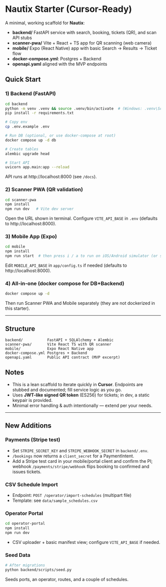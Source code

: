 # Nautix Starter (Cursor-Ready)

A minimal, working scaffold for **Nautix**:
- **backend/** FastAPI service with search, booking, tickets (QR), and scan API stubs
- **scanner-pwa/** Vite + React + TS app for QR scanning (web camera)
- **mobile/** Expo (React Native) app with basic Search → Results → Ticket flow
- **docker-compose.yml**: Postgres + Backend
- **openapi.yaml** aligned with the MVP endpoints

## Quick Start

### 1) Backend (FastAPI)
```bash
cd backend
python -m venv .venv && source .venv/bin/activate  # (Windows: .venv\Scripts\activate)
pip install -r requirements.txt

# Copy env
cp .env.example .env

# Run DB (optional, or use docker-compose at root)
docker compose up -d db

# Create tables
alembic upgrade head

# Start API
uvicorn app.main:app --reload
```

API runs at http://localhost:8000 (see `/docs`).

### 2) Scanner PWA (QR validation)
```bash
cd scanner-pwa
npm install
npm run dev   # Vite dev server
```
Open the URL shown in terminal. Configure `VITE_API_BASE` in `.env` (defaults to http://localhost:8000).

### 3) Mobile App (Expo)
```bash
cd mobile
npm install
npm run start  # then press i / a to run on iOS/Android simulator (or scan QR with Expo Go)
```
Edit `MOBILE_API_BASE` in `app/config.ts` if needed (defaults to http://localhost:8000).

### 4) All-in-one (docker compose for DB+Backend)
```bash
docker compose up -d
```
Then run Scanner PWA and Mobile separately (they are not dockerized in this starter).

---

## Structure
```
backend/           FastAPI + SQLAlchemy + Alembic
scanner-pwa/       Vite React TS with QR scanner
mobile/            Expo React Native app
docker-compose.yml Postgres + Backend
openapi.yaml       Public API contract (MVP excerpt)
```

## Notes
- This is a lean scaffold to iterate quickly in **Cursor**. Endpoints are stubbed and documented; fill service logic as you go.
- Uses **JWT-like signed QR token** (ES256) for tickets; in dev, a static keypair is provided.
- Minimal error handling & auth intentionally — extend per your needs.


---

## New Additions

### Payments (Stripe test)
- Set `STRIPE_SECRET_KEY` and `STRIPE_WEBHOOK_SECRET` in `backend/.env`.
- `/bookings` now returns a `client_secret` for a PaymentIntent.
- Add a Stripe test card in your mobile/portal client and confirm the PI; webhook `/payments/stripe/webhook` flips booking to confirmed and issues tickets.

### CSV Schedule Import
- Endpoint: `POST /operator/import-schedules` (multipart file)
- Template: see `data/sample_schedules.csv`

### Operator Portal
```bash
cd operator-portal
npm install
npm run dev
```
- CSV uploader + basic manifest view; configure `VITE_API_BASE` if needed.

### Seed Data
```bash
# After migrations
python backend/scripts/seed.py
```
Seeds ports, an operator, routes, and a couple of schedules. 